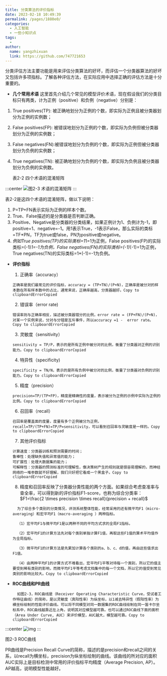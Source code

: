 ```yaml
---
title: 分类算法的评价指标
date: 2023-02-18 10:49:39
permalink: /pages/1880e0/
categories:
  - 人工智能
  - 一些小知识点
tags:
  - 
author: 
  name: yangzhixuan
  link: https://github.com/747721653
---
```



分类评估方法主要功能是用来评估分类算法的好坏，而评估一个分类器算法的好坏又包括许多项指标。了解各种评估方法，在实际应用中选择正确的评估方法是十分重要的。

- **几个常用术语** 这里首先介绍几个常见的模型评价术语，现在假设我们的分类目标只有两类，计为正例（positive）和负例（negative）分别是： 

1) True positives(TP): 被正确地划分为正例的个数，即实际为正例且被分类器划分为正例的实例数； 

2) False positives(FP): 被错误地划分为正例的个数，即实际为负例但被分类器划分为正例的实例数； 

3) False negatives(FN):被错误地划分为负例的个数，即实际为正例但被分类器划分为负例的实例数； 

4) True negatives(TN): 被正确地划分为负例的个数，即实际为负例且被分类器划分为负例的实例数。　

   表2-2 四个术语的混淆矩阵

:::center
![图2-3 术语的混淆矩阵](https://cdn.staticaly.com/gh/747721653/image-store@master/tips/image.1n8g92rtg1j4.jpg)
:::

表2-2是这四个术语的混淆矩阵，做以下说明：

1. P=TP+FN表示实际为正例的样本个数。
2. True、False描述的是分类器是否判断正确。
3. Positive、Negative是分类器的分类结果，如果正例计为1、负例计为-1，即positive=1、negative=-1。用1表示True，-1表示False，那么实际的类标=TF*PN，TF为true或false，PN为positive或negative。
4. *例如True positives(TP)的实际类标=1*1=1为正例，False positives(FP)的实际类标=(-1)*1=-1为负例，False negatives(FN)的实际类标=(-1)*(-1)=1为正例，True negatives(TN)的实际类标=1*(-1)=-1为负例。

- **评价指标**

    1. 正确率（accuracy）

  ```
  正确率是我们最常见的评价指标，accuracy = (TP+TN)/(P+N)，正确率是被分对的样本数在所有样本数中的占比，通常来说，正确率越高，分类器越好。Copy to clipboardErrorCopied
  ```

    2. 错误率（error rate)

  ```
  错误率则与正确率相反，描述被分类器错分的比例，error rate = (FP+FN)/(P+N)，对某一个实例来说，分对与分错是互斥事件，所以accuracy =1 -  error rate。Copy to clipboardErrorCopied
  ```

    3. 灵敏度（sensitivity）

  ```
  sensitivity = TP/P，表示的是所有正例中被分对的比例，衡量了分类器对正例的识别能力。Copy to clipboardErrorCopied
  ```

    4. 特异性（specificity)

  ```
  specificity = TN/N，表示的是所有负例中被分对的比例，衡量了分类器对负例的识别能力。Copy to clipboardErrorCopied
  ```

    5. 精度（precision）

  ```
  precision=TP/(TP+FP)，精度是精确性的度量，表示被分为正例的示例中实际为正例的比例。Copy to clipboardErrorCopied
  ```

    6. 召回率（recall）

  ```
  召回率是覆盖面的度量，度量有多个正例被分为正例，recall=TP/(TP+FN)=TP/P=sensitivity，可以看到召回率与灵敏度是一样的。Copy to clipboardErrorCopied
  ```

    7. 其他评价指标

  ```
  计算速度：分类器训练和预测需要的时间；
  鲁棒性：处理缺失值和异常值的能力；
  可扩展性：处理大数据集的能力；
  可解释性：分类器的预测标准的可理解性，像决策树产生的规则就是很容易理解的，而神经网络的一堆参数就不好理解，我们只好把它看成一个黑盒子。Copy to clipboardErrorCopied
  ```

    8. 精度和召回率反映了分类器分类性能的两个方面。如果综合考虑查准率与查全率，可以得到新的评价指标F1-score，也称为综合分类率：$F1=\frac{2 \times precision \times recall}{precision + recall}$

  ```
    为了综合多个类别的分类情况，评测系统整体性能，经常采用的还有微平均F1（micro-averaging）和宏平均F1（macro-averaging ）两种指标。
  
    （1）宏平均F1与微平均F1是以两种不同的平均方式求的全局F1指标。
  
    （2）宏平均F1的计算方法先对每个类别单独计算F1值，再取这些F1值的算术平均值作为全局指标。
  
    （3）微平均F1的计算方法是先累加计算各个类别的a、b、c、d的值，再由这些值求出F1值。
  
    （4）由两种平均F1的计算方式不难看出，宏平均F1平等对待每一个类别，所以它的值主要受到稀有类别的影响，而微平均F1平等考虑文档集中的每一个文档，所以它的值受到常见类别的影响比较大。Copy to clipboardErrorCopied
  ```

- **ROC曲线和PR曲线**

  ```
    如图2-3，ROC曲线是（Receiver Operating Characteristic Curve，受试者工作特征曲线）的简称，是以灵敏度（真阳性率）为纵坐标，以1减去特异性（假阳性率）为横坐标绘制的性能评价曲线。可以将不同模型对同一数据集的ROC曲线绘制在同一笛卡尔坐标系中，ROC曲线越靠近左上角，说明其对应模型越可靠。也可以通过ROC曲线下面的面积（Area Under Curve, AUC）来评价模型，AUC越大，模型越可靠。Copy to clipboardErrorCopied
  ```

:::center
![img](https://cdn.staticaly.com/gh/747721653/image-store@master/tips/image.3mxoo67t1g80.jpg)
:::

图2-3 ROC曲线

PR曲线是Precision Recall Curve的简称，描述的是precision和recall之间的关系，以recall为横坐标，precision为纵坐标绘制的曲线。该曲线的所对应的面积AUC实际上是目标检测中常用的评价指标平均精度（Average Precision, AP）。AP越高，说明模型性能越好。